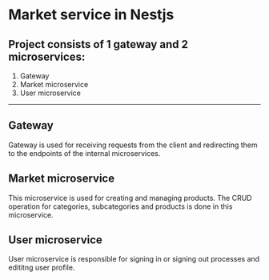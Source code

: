 # Market service in Nestjs

## Project consists of 1 gateway and 2 microservices:
1. Gateway
2. Market microservice
3. User microservice

----------
## Gateway
Gateway is used for receiving requests from the client and redirecting them to the endpoints of the internal microservices.

## Market microservice
This microservice is used for creating and managing products. The CRUD operation for categories, subcategories and products is done in this microservice.

## User microservice
User microservice is responsible for signing in or signing out processes and edititng user profile.